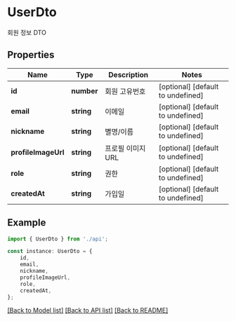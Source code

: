 # UserDto

회원 정보 DTO

## Properties

Name | Type | Description | Notes
------------ | ------------- | ------------- | -------------
**id** | **number** | 회원 고유번호 | [optional] [default to undefined]
**email** | **string** | 이메일 | [optional] [default to undefined]
**nickname** | **string** | 별명/이름 | [optional] [default to undefined]
**profileImageUrl** | **string** | 프로필 이미지 URL | [optional] [default to undefined]
**role** | **string** | 권한 | [optional] [default to undefined]
**createdAt** | **string** | 가입일 | [optional] [default to undefined]

## Example

```typescript
import { UserDto } from './api';

const instance: UserDto = {
    id,
    email,
    nickname,
    profileImageUrl,
    role,
    createdAt,
};
```

[[Back to Model list]](../README.md#documentation-for-models) [[Back to API list]](../README.md#documentation-for-api-endpoints) [[Back to README]](../README.md)
